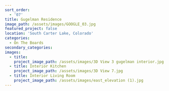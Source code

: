 ```yaml
---
sort_order:
  - '07'
title: Gugelman Residence
image_path: /assets/images/GOOGLE_03.jpg
featured_project: false
location: 'South Carter Lake, Colorado'
categories:
  - On The Boards
secondary_categories:
images:
  - title:
    project_image_path: /assets/images/3D View 3 gugelman interior.jpg
  - title: Interior Kitchen
    project_image_path: /assets/images/3D View 7.jpg
  - title: Interior Living Room
    project_image_path: /assets/images/east_elevation (1).jpg
---
```


